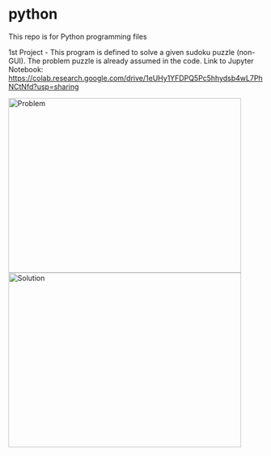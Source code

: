 # python
This repo is for Python programming files

1st Project - This program is defined to solve a given sudoku puzzle (non-GUI). The problem puzzle is already assumed in the code.
Link to Jupyter Notebook:
https://colab.research.google.com/drive/1eUHy1YFDPQ5Pc5hhydsb4wL7PhNCtNfd?usp=sharing

<!DOCTYPE html>
<html>
<body>
<img src="images/Problem.jpg" alt="Problem" width="460" height="345">
<img src="images/Solution.jpg" alt="Solution" width="460" height="345">
</body>
</html>
